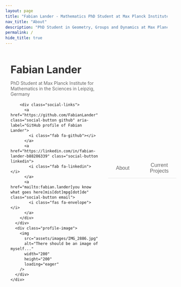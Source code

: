 ```yaml
---
layout: page
title: "Fabian Lander - Mathematics PhD Student at Max Planck Institute"
nav_title: "About"
description: "PhD Student in Geometry, Groups and Dynamics at Max Planck Institute for Mathematics. Research by Fabian Lander (GitHub: FabianLander) on straight line flows on half-dilation surfaces."
permalink: /
hide_title: true
---
```


<div class="about-container">
  <!-- Profile Section -->
  <div class="profile-section">
    <div class="profile-layout">
      <div class="profile-info">
        <h1 class="profile-name">Fabian Lander</h1>
        <p class="profile-title">PhD Student at Max Planck Institute for Mathematics in the Sciences in Leipzig, Germany</p>
        
        <div class="social-links">
          <a href="https://github.com/FabianLander" class="social-button github" aria-label="GitHub profile of Fabian Lander">
            <i class="fab fa-github"></i>
          </a>
          <a href="https://linkedin.com/in/fabian-lander-b88286339" class="social-button linkedin">
            <i class="fab fa-linkedin"></i>
          </a>
          <a href="mailto:fabian.lander[you know what goes here]mis[dot]mpg[dot]de" class="social-button email">
            <i class="fas fa-envelope"></i>
          </a>
        </div>
      </div>
      <div class="profile-image">
        <img 
          src="assets/images/IMG_2886.jpg" 
          alt="There should be an image of myself..." 
          width="200" 
          height="200"
          loading="eager" 
        />
      </div>
    </div>
  </div>

  <!-- Tabs Navigation -->
  <div class="tabs">
    <button class="tab-button" data-tab="about">About</button>
    <button class="tab-button" data-tab="projects">Current Projects</button>
  </div>

  <!-- Tab Content -->
  <div id="about" class="tab-content">
    <div class="content-card">
      <p>Hello! I'm a first-year PhD student in the Geometry, Groups and Dynamics division at the Max Planck Institute for Mathematics in the Sciences in Leipzig, Germany. I work under the supervision of James Farre as part of Anna Wienhard's research group.</p>
      
      <p>My research focuses on straight line foliations on half-dilation surfaces on punctured spheres. Here's a typical picture I would draw on a blackboard if someone would ask me what I work on:</p>
      
      <div class="blackboard-image">
        <img 
          src="assets/images/IMG_6794.jpg" 
          alt="Blackboard drawing of half-dilation surface" 
          class="research-diagram"
          width="800"
          height="600"
          loading="eager"
        />
      </div>
      
      <p>Before starting my PhD, I worked on polygonal symplectic billiards, where we proved several theorems about their dynamics.</p>
    </div>
  </div>

  <div id="projects" class="tab-content">
    <div class="content-card">
      <h2>Current Projects</h2>
      <p>[Under Construction]</p>
    </div>
  </div>
</div>

<!-- Add Font Awesome for icons -->
<link rel="stylesheet" href="https://cdnjs.cloudflare.com/ajax/libs/font-awesome/5.15.4/css/all.min.css">

<style>
:root {
  --accent-color: #A3A69A;
  --text-primary: #313131;
  --text-secondary: #666;
  --background-primary: #f8f9fa;
  --background-secondary: #f0f0f0;
}

@keyframes fadeIn {
  from {
    opacity: 0;
    transform: translateY(20px);
  }
  to {
    opacity: 1;
    transform: translateY(0);
  }
}

.about-container {
    max-width: 800px;
    margin: 0 auto;
    padding: 2rem 1rem;
    opacity: 0;
    animation: fadeIn 0.8s ease-out forwards;
}

.profile-section {
    margin-bottom: 3rem;
    opacity: 0;
    animation: fadeIn 0.8s ease-out forwards;
    animation-delay: 0.2s;
}

.profile-layout {
    display: flex;
    align-items: center;
    gap: 2rem;
    max-width: 800px;
    margin: 0 auto;
}

.profile-info {
    text-align: left;
    flex: 1;
}

.profile-image {
    aspect-ratio: 1;
    width: 200px;
    margin: 0 auto 1rem;
    border-radius: 12px;
    overflow: hidden;
    border: 3px solid var(--accent-color);
    contain: layout paint;
}

.profile-image img {
    width: 100%;
    height: 100%;
    object-fit: cover;
    display: block;
}

.profile-name {
    font-size: 2rem;
    margin: 0.5rem 0;
    color: var(--text-primary);
}

.profile-title {
    color: var(--text-secondary);
    margin-bottom: 1rem;
}

.social-links {
    display: flex;
    gap: 1rem;
    margin: 1rem 0;
}

.social-button {
    width: 40px;
    height: 40px;
    border-radius: 50%;
    display: flex;
    align-items: center;
    justify-content: center;
    background: var(--background-secondary);
    color: var(--text-primary);
    transition: all 0.3s ease;
}

.blackboard-image {
    max-width: 100%;
    margin: 2rem 0;
    border-radius: 8px;
    overflow: hidden;
    contain: layout paint;
}

.research-diagram {
    width: 100%;
    height: auto;
    display: block;
    max-width: 800px;
    margin: 0 auto;
}

.social-button:hover {
    background: var(--accent-color);
    color: white;
    transform: translateY(-2px);
}

.tabs {
    display: flex;
    gap: 1rem;
    margin-bottom: 2rem;
    border-bottom: 2px solid #eee;
    opacity: 0;
    animation: fadeIn 0.8s ease-out forwards;
    animation-delay: 0.4s;
}

.tab-button {
    padding: 0.75rem 1.5rem;
    border: none;
    background: none;
    color: var(--text-secondary);
    cursor: pointer;
    font-size: 1rem;
    position: relative;
    transition: color 0.3s ease;
}

.tab-button.active {
    color: var(--accent-color);
}

.tab-button.active::after {
    content: '';
    position: absolute;
    bottom: -2px;
    left: 0;
    width: 100%;
    height: 2px;
    background: var(--accent-color);
}

.tab-content {
    display: none;
}

.tab-content.active {
    display: block;
}

.content-card {
    background: white;
    padding: 2rem;
    border-radius: 8px;
    box-shadow: 0 2px 4px rgba(0,0,0,0.1);
    opacity: 0;
    animation: fadeIn 0.8s ease-out forwards;
    animation-delay: 0.6s;
}

@media (max-width: 900px) {
    .profile-layout {
        flex-direction: column;
        align-items: center;
        text-align: center;
        gap: 2rem;
    }

    .profile-image {
        width: 300px;
        height: 300px;
    }

    .profile-info {
        text-align: center;
    }

    .social-links {
        justify-content: center;
    }

    .profile-name {
        font-size: 2rem;
    }
}
</style>

<script>
document.addEventListener('DOMContentLoaded', function() {
  const tabButtons = document.querySelectorAll('.tab-button');
  const tabContents = document.querySelectorAll('.tab-content');
  
  const initialTab = window.location.hash.slice(1) || 'about';
  setActiveTab(initialTab);
  
  tabButtons.forEach(button => {
    button.addEventListener('click', function() {
      const tabName = this.getAttribute('data-tab');
      setActiveTab(tabName);
      history.pushState(null, null, `#${tabName}`);
    });
  });
  
  window.addEventListener('popstate', function() {
    const tabName = window.location.hash.slice(1) || 'about';
    setActiveTab(tabName);
  });
  
  function setActiveTab(tabName) {
    tabButtons.forEach(btn => btn.classList.remove('active'));
    tabContents.forEach(content => content.classList.remove('active'));
    
    const selectedButton = document.querySelector(`.tab-button[data-tab="${tabName}"]`);
    const selectedContent = document.getElementById(tabName);
    
    if (selectedButton && selectedContent) {
      selectedButton.classList.add('active');
      selectedContent.classList.add('active');
    }
  }
});
</script>